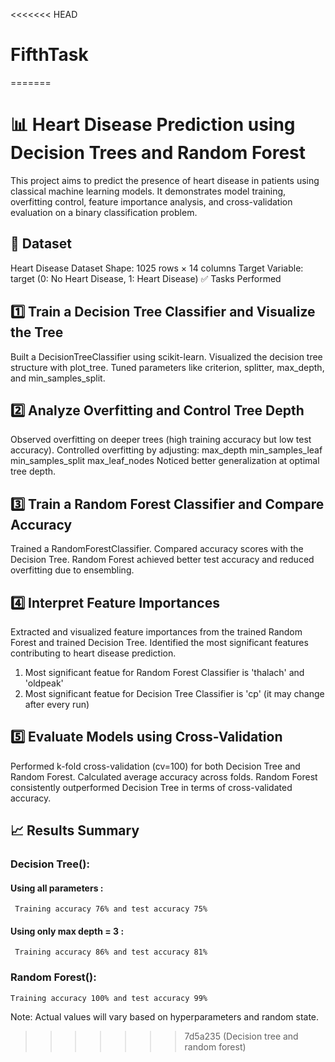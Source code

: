 <<<<<<< HEAD
# FifthTask
=======
# 📊 Heart Disease Prediction using Decision Trees and Random Forest

This project aims to predict the presence of heart disease in patients using classical machine learning models. It demonstrates model training, overfitting control, feature importance analysis, and cross-validation evaluation on a binary classification problem.

## 📂 Dataset

Heart Disease Dataset
Shape: 1025 rows × 14 columns
Target Variable: target (0: No Heart Disease, 1: Heart Disease)
✅ Tasks Performed

## 1️⃣ Train a Decision Tree Classifier and Visualize the Tree
Built a DecisionTreeClassifier using scikit-learn.
Visualized the decision tree structure with plot_tree.
Tuned parameters like criterion, splitter, max_depth, and min_samples_split.

## 2️⃣ Analyze Overfitting and Control Tree Depth
Observed overfitting on deeper trees (high training accuracy but low test accuracy).
Controlled overfitting by adjusting:
max_depth
min_samples_leaf
min_samples_split
max_leaf_nodes
Noticed better generalization at optimal tree depth.

## 3️⃣ Train a Random Forest Classifier and Compare Accuracy
Trained a RandomForestClassifier.
Compared accuracy scores with the Decision Tree.
Random Forest achieved better test accuracy and reduced overfitting due to ensembling.

## 4️⃣ Interpret Feature Importances
Extracted and visualized feature importances from the trained Random Forest and trained Decision Tree.
Identified the most significant features contributing to heart disease prediction.
  1. Most significant featue for Random Forest Classifier is 'thalach' and 'oldpeak'
  2. Most significant featue for Decision Tree Classifier is 'cp' (it may change after every run)

## 5️⃣ Evaluate Models using Cross-Validation
Performed k-fold cross-validation (cv=100) for both Decision Tree and Random Forest.
Calculated average accuracy across folds.
Random Forest consistently outperformed Decision Tree in terms of cross-validated accuracy.
## 📈 Results Summary

### Decision Tree():
#### Using all parameters :
     Training accuracy 76% and test accuracy 75%
#### Using only max depth = 3 :
     Training accuracy 86% and test accuracy 81%

### Random Forest():
    Training accuracy 100% and test accuracy 99%
     
Note: Actual values will vary based on hyperparameters and random state.
>>>>>>> 7d5a235 (Decision tree and random forest)
